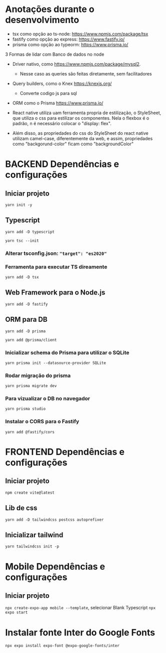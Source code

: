 # Anotações durante o desenvolvimento

- tsx como opção ao ts-node: https://www.npmjs.com/package/tsx
- fastify como opção ao express: https://www.fastify.io/
- prisma como opção ao typeorm: https://www.prisma.io/ 

3 Formas de lidar com Banco de dados no node
- Driver nativo, como https://www.npmjs.com/package/mysql2.
  - Nesse caso as queries são feitas diretamente, sem facilitadores
- Query builders, como o Knex https://knexjs.org/
  - Converte codigo js para sql
- ORM como o Prisma https://www.prisma.io/ 

- React native utiliza uam ferramenta propria de estilização, o StyleSheet, que utiliza o css para estilizar os componentes. Nela o flexbox é o padrão, n é necessário colocar o "display: flex".
- Além disso, as propriedades do css do StyleSheet do react native utilizam camel-case, diferentemente da web, e assim, propriedades como "backgorund-color"  ficam como "backgroundColor"

# BACKEND Dependências e configurações

## Iniciar projeto
`yarn init -y`
## Typescript
`yarn add -D typescript`

`yarn tsc --init`
### Alterar tsconfig.json: ```"target": "es2020"```   
### Ferramenta para executar TS direamente
`yarn add -D tsx`
## Web Framework para o Node.js
`yarn add -D fastify`
## ORM para DB
`yarn add -D prisma`

`yarn add @prisma/client`
### Inicializar schema do Prisma para utilizar o SQLite
`yarn prisma init --datasource-provider SQLite`
### Rodar migração do prisma
`yarn prisma migrate dev`
### Para vizualizar o DB no navegador
`yarn prisma studio`
### Instalar o CORS para o Fastify
`yarn add @fastify/cors`

# FRONTEND Dependências e configurações

## Iniciar projeto
`npm create vite@latest`

## Lib de css
`yarn add -D tailwindcss postcss autoprefixer`

## Inicializar tailwind 
`yarn tailwindcss init -p`

# Mobile Dependências e configurações

## Iniciar projeto
`npx create-expo-app mobile --template`, selecionar Blank Typescript
`npx expo start`

# Instalar fonte Inter do Google Fonts
`npx expo install expo-font @expo-google-fonts/inter`
